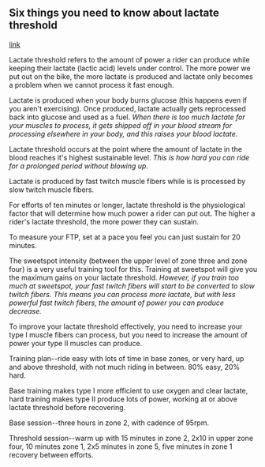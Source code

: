 ## Six things you need to know about lactate threshold
[link](https://roadcyclinguk.com/how-to/six-things-need-know-lactate-threshold.html)

Lactate threshold refers to the amount of power a rider can produce while keeping their lactate (lactic acid) levels under control. The more power we put out on the bike, the more lactate is produced and lactate only becomes a problem when we cannot process it fast enough.

Lactate is produced when your body burns glucose (this happens even if you aren't exercising). Once produced, lactate actually gets reprocessed back into glucose and used as a fuel. *When there is too much lactate for your muscles to process, it gets shipped off in  your blood stream for processing elsewhere in your body, and this raises your blood lactate.*

Lactate threshold occurs at the point where the amount of lactate in the blood reaches it's highest sustainable level. *This is how hard you can ride for a prolonged period without blowing up.*

Lactate is produced by fast twitch muscle fibers while is is processed by slow twitch muscle fibers.

For efforts of ten minutes or longer, lactate threshold is the physiological factor that will determine how much power a rider can put out. The higher a rider's lactate threshold, the more power they can sustain.

To measure your FTP, set at a pace you feel you can just sustain for 20 minutes.

The sweetspot intensity (between the upper level of zone three and zone four) is a very useful training tool for this. Training at sweetspot will give you the maximum gains on your lactate threshold. *However, if you train too much at sweetspot, your fast twitch fibers will start to be converted to slow twitch fibers. This means you can process more lactate, but with less powerful fast twitch fibers, the amount of power you can produce decrease.*

 To improve your lactate threshold effectively, you need to increase your type I muscle fibers can process, but you need to increase the amount of power your type II muscles can produce.

 Training plan--ride easy with lots of time in base zones, or very hard, up and above threshold, with not much riding in between. 80% easy, 20% hard.

 Base training makes type I more efficient to use oxygen and clear lactate, hard training makes type II produce lots of power, working at or above lactate threshold before recovering.

 Base session--three hours in zone 2, with cadence of 95rpm.

 Threshold session--warm up with 15 minutes in zone 2, 2x10 in upper zone four, 10 minutes zone 1, 2x5 minutes in zone 5, five minutes in zone 1 recovery between efforts.
